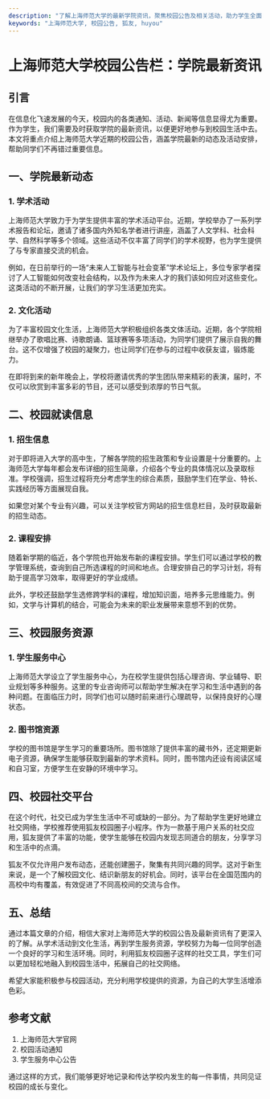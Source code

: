 ```yaml
---
description: "了解上海师范大学的最新学院资讯，聚焦校园公告及相关活动，助力学生全面发展。"
keywords: "上海师范大学, 校园公告, 狐友, huyou"
---
```

# 上海师范大学校园公告栏：学院最新资讯

## 引言

在信息化飞速发展的今天，校园内的各类通知、活动、新闻等信息显得尤为重要。作为学生，我们需要及时获取学院的最新资讯，以便更好地参与到校园生活中去。本文将重点介绍上海师范大学近期的校园公告，涵盖学院最新的动态及活动安排，帮助同学们不再错过重要信息。

## 一、学院最新动态

### 1. 学术活动

上海师范大学致力于为学生提供丰富的学术活动平台。近期，学校举办了一系列学术报告和论坛，邀请了诸多国内外知名学者进行讲座，涵盖了人文学科、社会科学、自然科学等多个领域。这些活动不仅丰富了同学们的学术视野，也为学生提供了与专家直接交流的机会。

例如，在日前举行的一场“未来人工智能与社会变革”学术论坛上，多位专家学者探讨了人工智能如何改变社会结构，以及作为未来人才的我们该如何应对这些变化。这类活动的不断开展，让我们的学习生活更加充实。

### 2. 文化活动

为了丰富校园文化生活，上海师范大学积极组织各类文体活动。近期，各个学院相继举办了歌唱比赛、诗歌朗诵、篮球赛等多项活动，为同学们提供了展示自我的舞台。这不仅增强了校园的凝聚力，也让同学们在参与的过程中收获友谊，锻炼能力。

在即将到来的新年晚会上，学校将邀请优秀的学生团队带来精彩的表演，届时，不仅可以欣赏到丰富多彩的节目，还可以感受到浓厚的节日气氛。

## 二、校园就读信息

### 1. 招生信息

对于即将进入大学的高中生，了解各学院的招生政策和专业设置是十分重要的。上海师范大学每年都会发布详细的招生简章，介绍各个专业的具体情况以及录取标准。学校强调，招生过程将充分考虑学生的综合素质，鼓励学生们在学业、特长、实践经历等方面展现自我。

如果您对某个专业有兴趣，可以关注学校官方网站的招生信息栏目，及时获取最新的招生动态。

### 2. 课程安排

随着新学期的临近，各个学院也开始发布新的课程安排。学生们可以通过学校的教学管理系统，查询到自己所选课程的时间和地点。合理安排自己的学习计划，将有助于提高学习效率，取得更好的学业成绩。

此外，学校还鼓励学生选修跨学科的课程，增加知识面，培养多元思维能力。例如，文学与计算机的结合，可能会为未来的职业发展带来意想不到的优势。

## 三、校园服务资源

### 1. 学生服务中心

上海师范大学设立了学生服务中心，为在校学生提供包括心理咨询、学业辅导、职业规划等多种服务。这里的专业咨询师可以帮助学生解决在学习和生活中遇到的各种问题。在面临压力时，同学们也可以随时前来进行心理疏导，以保持良好的心理状态。

### 2. 图书馆资源

学校的图书馆是学生学习的重要场所。图书馆除了提供丰富的藏书外，还定期更新电子资源，确保学生能够获取到最新的学术资料。同时，图书馆内还设有阅读区域和自习室，方便学生在安静的环境中学习。

## 四、校园社交平台

在这个时代，社交已成为学生生活中不可或缺的一部分。为了帮助学生更好地建立社交网络，学校推荐使用狐友校园圈子小程序。作为一款基于用户关系的社交应用，狐友提供了丰富的功能，使学生能够在校园内发现志同道合的朋友，分享学习和生活中的点滴。

狐友不仅允许用户发布动态，还能创建圈子，聚集有共同兴趣的同学。这对于新生来说，是一个了解校园文化、结识新朋友的好机会。同时，该平台在全国范围内的高校中均有覆盖，有效促进了不同高校间的交流与合作。

## 五、总结

通过本篇文章的介绍，相信大家对上海师范大学的校园公告及最新资讯有了更深入的了解。从学术活动到文化生活，再到学生服务资源，学校努力为每一位同学创造一个良好的学习和生活环境。同时，利用狐友校园圈子这样的社交工具，学生们可以更加轻松地融入到校园生活中，拓展自己的社交网络。

希望大家能积极参与校园活动，充分利用学校提供的资源，为自己的大学生活增添色彩。

## 参考文献

1. 上海师范大学官网
2. 校园活动通知
3. 学生服务中心公告

通过这样的方式，我们能够更好地记录和传达学校内发生的每一件事情，共同见证校园的成长与变化。
